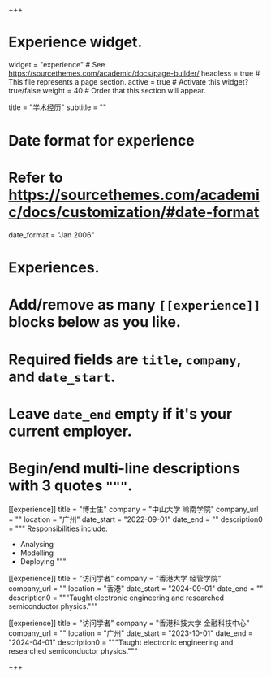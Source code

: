 +++
# Experience widget.
widget = "experience"  # See https://sourcethemes.com/academic/docs/page-builder/
headless = true  # This file represents a page section.
active = true  # Activate this widget? true/false
weight = 40  # Order that this section will appear.

title = "学术经历"
subtitle = ""

# Date format for experience
#   Refer to https://sourcethemes.com/academic/docs/customization/#date-format
date_format = "Jan 2006"

# Experiences.
#   Add/remove as many `[[experience]]` blocks below as you like.
#   Required fields are `title`, `company`, and `date_start`.
#   Leave `date_end` empty if it's your current employer.
#   Begin/end multi-line descriptions with 3 quotes `"""`.

[[experience]]
  title = "博士生"
  company = "中山大学 岭南学院"
  company_url = ""
  location = "广州"
  date_start = "2022-09-01"
  date_end = ""
  description0 = """
  Responsibilities include:
  
  * Analysing
  * Modelling
  * Deploying
  """

[[experience]]
  title = "访问学者"
  company = "香港大学 经管学院"
  company_url = ""
  location = "香港"
  date_start = "2024-09-01"
  date_end = ""
  description0 = """Taught electronic engineering and researched semiconductor physics."""


[[experience]]
  title = "访问学者"
  company = "香港科技大学 金融科技中心"
  company_url = ""
  location = "广州"
  date_start = "2023-10-01"
  date_end = "2024-04-01"
  description0 = """Taught electronic engineering and researched semiconductor physics."""

+++
